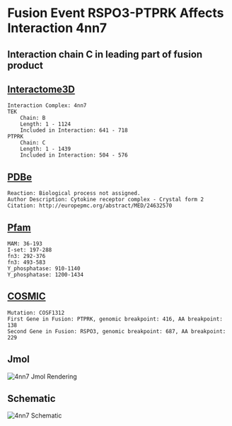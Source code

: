 
# Fusion Event RSPO3-PTPRK Affects Interaction 4nn7
## Interaction chain C in leading part of fusion product
## [Interactome3D](http://interactome3d.irbbarcelona.org/interaction.php?ids=Q02763;Q15262&dataset=human&rs=True&connect=1)
	Interaction Complex: 4nn7
	TEK
		Chain: B
		Length: 1 - 1124
		Included in Interaction: 641 - 718
	PTPRK
		Chain: C
		Length: 1 - 1439
		Included in Interaction: 504 - 576
## [PDBe](http://www.ebi.ac.uk/pdbe/entry/pdb/4nn7)
	Reaction: Biological process not assigned.
	Author Description: Cytokine receptor complex - Crystal form 2
	Citation: http://europepmc.org/abstract/MED/24632570
## [Pfam](http://pfam.xfam.org/protein/Q15262)
	MAM: 36-193
	I-set: 197-288
	fn3: 292-376
	fn3: 493-583
	Y_phosphatase: 910-1140
	Y_phosphatase: 1200-1434
## [COSMIC](http://cancer.sanger.ac.uk/cosmic/fusion/overview?fid=58751&gid=2833)
	Mutation: COSF1312
	First Gene in Fusion: PTPRK, genomic breakpoint: 416, AA breakpoint: 138
	Second Gene in Fusion: RSPO3, genomic breakpoint: 687, AA breakpoint: 229
## Jmol
![4nn7 Jmol Rendering](/Users/joshuaburkhart/Research/ReactomePPI/src/../data/output/reports/4nn7/src/png/4nn7.png)
## Schematic
![4nn7 Schematic](/Users/joshuaburkhart/Research/ReactomePPI/src/../data/output/reports/4nn7/src/png/4nn7_scheme.png)